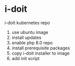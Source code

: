 # i-doit
i-doit kubernetes repo

1. use ubuntu image
2. install updates
3. enable php 8.0 repo
4. install prerequisite packages
5. copy  i-doit installer to image
6. add init script